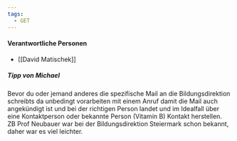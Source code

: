 ```yaml
---
tags:
  - GET
---
```

#### Verantwortliche Personen
- [[David Matischek]]



##### Tipp von Michael

Bevor du oder jemand anderes die spezifische Mail an die Bildungsdirektion schreibts da unbedingt vorarbeiten mit einem Anruf damit die Mail auch angekündigt ist und bei der richtigen Person landet und im Idealfall über eine Kontaktperson oder bekannte Person (Vitamin B) Kontakt herstellen. ZB Prof Neubauer war bei der Bildungsdirektion Steiermark schon bekannt, daher war es viel leichter.

